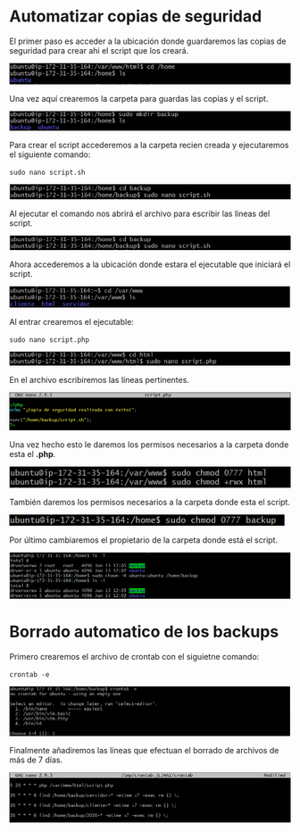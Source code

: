 # Automatizar copias de seguridad

El primer paso es acceder a la ubicación donde guardaremos las copias de seguridad para crear ahi el script que los creará.

![](awsImages7/aws-home.png)

Una vez aquí crearemos la carpeta para guardas las copias y el script.

![](awsImages7/aws-crear-carpeta-backup.png)

Para crear el script accederemos a la carpeta recien creada y ejecutaremos el siguiente comando:

`sudo nano script.sh`

![](awsImages7/aws-crear-script.png)

Al ejecutar el comando nos abrirá el archivo para escribir las líneas del script.

![](awsImages7/aws-crear-script.png)

Ahora accederemos a la ubicación donde estara el ejecutable que iniciará el script.

![](awsImages7/aws-comprobar-html.png)

Al entrar crearemos el ejecutable:

`sudo nano script.php`

![](awsImages7/aws-crear-ejecutable.png)

En el archivo escribiremos las líneas pertinentes.

![](awsImages7/aws-ejecutar-script.png)

Una vez hecho esto le daremos los permisos necesarios a la carpeta donde  esta el **.php**.

![](awsImages7/aws-permisos-ejecutable.png)

También daremos los permisos necesarios a la carpeta donde esta el script.

![](awsImages7/aws-permisos-backup.png)

Por último cambiaremos el propietario de la carpeta donde está el script.

![](awsImages7/aws-cambiar-propietario.png)

# Borrado automatico de los backups

Primero crearemos el archivo de crontab con el siguietne comando:

`crontab -e`

![](awsImages7/aws-crontab.png)

Finalmente añadiremos las líneas que efectuan el borrado de archivos de más de 7 días.

![](awsImages7/aws-borrar-copias.png)
